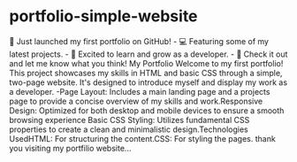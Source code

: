 # portfolio-simple-website
 🚀 Just launched my first portfolio on GitHub! - 💻 Featuring some of my latest projects. - 🌱 Excited to learn and grow as a developer. - 🔗 Check it out and let me know what you think!
My Portfolio Welcome to my first portfolio! 
This project showcases my skills in HTML and basic CSS through a simple,
two-page website.
It's designed to introduce myself and display my work as a developer.
-Page Layout:
Includes a main landing page and a projects page to provide a concise overview of my skills and work.Responsive Design: Optimized for both desktop and mobile devices to ensure a smooth browsing experience
Basic CSS Styling: Utilizes fundamental CSS properties to create a clean and minimalistic design.Technologies UsedHTML: For structuring the content.CSS: For styling the pages.
thank you visiting my portfilio website...

